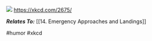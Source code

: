 ![](https://imgs.xkcd.com/comics/pilot_priority_list.png)
https://xkcd.com/2675/

***Relates To:*** [[14. Emergency Approaches and Landings]]

#humor #xkcd
